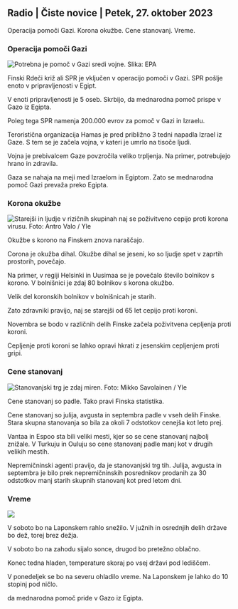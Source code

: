 ## Radio \| Čiste novice \| Petek, 27. oktober 2023

Operacija pomoči Gazi. Korona okužbe. Cene stanovanj. Vreme.

### Operacija pomoči Gazi

![Potrebna je pomoč v Gazi sredi vojne. Slika: EPA](https://images.cdn.yle.fi/image/upload/c_crop,h_3780,w_6720,x_0,y_700/ar_1.7777777777777777,c_fill,g_faces,h_675,w_1200/dpr_1.0/q_auto:eco/f_auto/fl_lossy/v1698396491/39-1192101653b784c2d563)

Finski Rdeči križ ali SPR je vključen v operacijo pomoči v Gazi. SPR pošlje enoto v pripravljenosti v Egipt.

V enoti pripravljenosti je 5 oseb. Skrbijo, da mednarodna pomoč prispe v Gazo iz Egipta.

Poleg tega SPR namenja 200.000 evrov za pomoč v Gazi in Izraelu.

Teroristična organizacija Hamas je pred približno 3 tedni napadla Izrael iz Gaze. S tem se je začela vojna, v kateri je umrlo na tisoče ljudi.

Vojna je prebivalcem Gaze povzročila veliko trpljenja. Na primer, potrebujejo hrano in zdravila.

Gaza se nahaja na meji med Izraelom in Egiptom. Zato se mednarodna pomoč Gazi prevaža preko Egipta.

### Korona okužbe

![Starejši in ljudje v rizičnih skupinah naj se poživitveno cepijo proti korona virusu. Foto: Antro Valo / Yle](https://images.cdn.yle.fi/image/upload/c_crop,h_3510,w_6240,x_0,y_400/ar_1.7777777777777777,c_fill,g_faces,h_675,w_1200/dpr_1.0/q_auto:eco/f_auto/fl_lossy/v1670569792/39-933588623dccc01a881)

Okužbe s korono na Finskem znova naraščajo.

Corona je okužba dihal. Okužbe dihal se jeseni, ko so ljudje spet v zaprtih prostorih, povečajo.

Na primer, v regiji Helsinki in Uusimaa se je povečalo število bolnikov s korono. V bolnišnici je zdaj 80 bolnikov s korona okužbo.

Velik del koronskih bolnikov v bolnišnicah je starih.

Zato zdravniki pravijo, naj se starejši od 65 let cepijo proti koroni.

Novembra se bodo v različnih delih Finske začela poživitvena cepljenja proti koroni.

Cepljenje proti koroni se lahko opravi hkrati z jesenskim cepljenjem proti gripi.

### Cene stanovanj

![Stanovanjski trg je zdaj miren. Foto: Mikko Savolainen / Yle](https://images.cdn.yle.fi/image/upload/c_crop,h_3348,w_5952,x_0,y_483/ar_1.7777777777777777,c_fill,g_faces,h_675,w_1200/dpr_1.0/q_auto:eco/f_auto/fl_lossy/v1694415905/39-117017864fea8c7baf74)

Cene stanovanj so padle. Tako pravi Finska statistika.

Cene stanovanj so julija, avgusta in septembra padle v vseh delih Finske. Stara skupna stanovanja so bila za okoli 7 odstotkov cenejša kot leto prej.

Vantaa in Espoo sta bili veliki mesti, kjer so se cene stanovanj najbolj znižale. V Turkuju in Ouluju so cene stanovanj padle manj kot v drugih velikih mestih.

Nepremičninski agenti pravijo, da je stanovanjski trg tih. Julija, avgusta in septembra je bilo prek nepremičninskih posrednikov prodanih za 30 odstotkov manj starih skupnih stanovanj kot pred letom dni.

### Vreme

![](https://images.cdn.yle.fi/image/upload/c_crop,h_1080,w_1919,x_0,y_0/ar_1.7777777777777777,c_fill,g_faces,h_675,w_1200/dpr_1.0/q_auto:eco/f_auto/fl_lossy/v1698421548/39-1192510653bdb0fbe9af)

V soboto bo na Laponskem rahlo snežilo. V južnih in osrednjih delih države bo dež, torej brez dežja.

V soboto bo na zahodu sijalo sonce, drugod bo pretežno oblačno.

Konec tedna hladen, temperature skoraj po vsej državi pod lediščem.

V ponedeljek se bo na severu ohladilo vreme. Na Laponskem je lahko do 10 stopinj pod ničlo.

da mednarodna pomoč pride v Gazo iz Egipta.